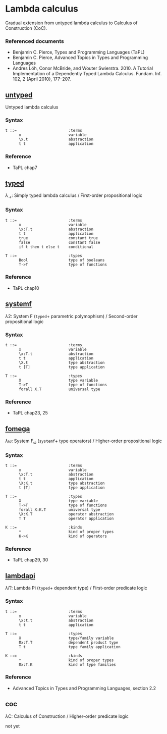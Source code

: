 # Lambda calculus

Gradual extension from untyped lambda calculus to Calculus of Construction (CoC).

### Referenced documents

- Benjamin C. Pierce, Types and Programming Languages (TaPL)
- Benjamin C. Pierce, Advanced Topics in Types and Programming Languages
- Andres Löh, Conor McBride, and Wouter Swierstra. 2010. A Tutorial Implementation of a Dependently Typed Lambda Calculus. Fundam. Inf. 102, 2 (April 2010), 177–207.

## [untyped](https://github.com/ksrky/lambda-calculus/tree/master/src/untyped)

Untyped lambda calculus

### Syntax

```
t ::=                       :terms
      x                     variable
      \x.t                  abstraction
      t t                   application
```

### Reference

- TaPL chap7

## [typed](https://github.com/ksrky/lambda-calculus/tree/master/src/typed)

$\lambda_{\rightarrow}$: Simply typed lambda calculus / First-order propositional logic

### Syntax

```
t ::=                       :terms
      x                     variable
      \x:T.t                abstraction
      t t                   application
      true                  constant true
      false                 constant false
      if t then t else t    conditional

T ::=                       :types
      Bool                  type of booleans
      T->T                  type of functions
```

### Reference

- TaPL chap10

## [systemf](https://github.com/ksrky/lambda-calculus/tree/master/src/systemf)

$\lambda 2$: System F (`typed`+ parametric polymophism) / Second-order propositional logic

### Syntax

```
t ::=                       :terms
      x                     variable
      \x:T.t                abstraction
      t t                   application
      \X.t                  type abstraction
      t [T]                 type application

T ::=                       :types
      X                     type variable
      T->T                  type of functions
      forall X.T            universal type
```

### Reference

- TaPL chap23, 25

## [fomega](https://github.com/ksrky/lambda-calculus/tree/master/src/fomega)

$\lambda \omega$: System $\mathrm{F_{\omega}}$ (`systemf`+ type operators) / Higher-order propositional logic

### Syntax

```
t ::=                       :terms
      x                     variable
      \x:T.t                abstraction
      t t                   application
      \X:K.t                type abstraction
      t [T]                 type application

T ::=                       :types
      X                     type variable
      T->T                  type of functions
      forall X:K.T          universal type
      \X:K.T                operator abstraction
      T T                   operator application

K ::=                       :kinds
      *                     kind of proper types
      K->K                  kind of operators
```

### Reference

- TaPL chap29, 30

## [lambdapi](https://github.com/ksrky/lambda-calculus/tree/master/src/lambdapi)

$\lambda \Pi$: Lambda Pi (`typed`+ dependent type) / First-order predicate logic

### Syntax

```
t ::=                       :terms
      x                     variable
      \x:t.t                abstraction
      t t                   application

T ::=                       :types
      X                     type/family variable
      Πx:T.T                dependent product type
      T t                   type family application

K ::=                       :kinds
      *                     kind of proper types
      Πx:T.K                kind of type families
```

### Reference

- Advanced Topics in Types and Programming Languages, section 2.2

## coc

$\lambda \mathrm{C}$: Calculus of Construction / Higher-order predicate logic

not yet
